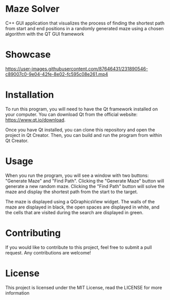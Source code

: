 # Maze Solver

C++ GUI application that visualizes the process of finding the shortest path from start and end positions in a randomly generated maze using a chosen algorithm with the QT GUI framework

# Showcase

https://user-images.githubusercontent.com/87646431/231890546-c89007c0-9e04-42fe-8e02-fc595c08e261.mp4

# Installation

To run this program, you will need to have the Qt framework installed on your computer. You can download Qt from the official website: https://www.qt.io/download.

Once you have Qt installed, you can clone this repository and open the project in Qt Creator. Then, you can build and run the program from within Qt Creator.

# Usage

When you run the program, you will see a window with two buttons: "Generate Maze" and "Find Path". Clicking the "Generate Maze" button will generate a new random maze. Clicking the "Find Path" button will solve the maze and display the shortest path from the start to the target.

The maze is displayed using a QGraphicsView widget. The walls of the maze are displayed in black, the open spaces are displayed in white, and the cells that are visited during the search are displayed in green.

# Contributing

If you would like to contribute to this project, feel free to submit a pull request. Any contributions are welcome!

# License

This project is licensed under the MIT License, read the LICENSE for more information
